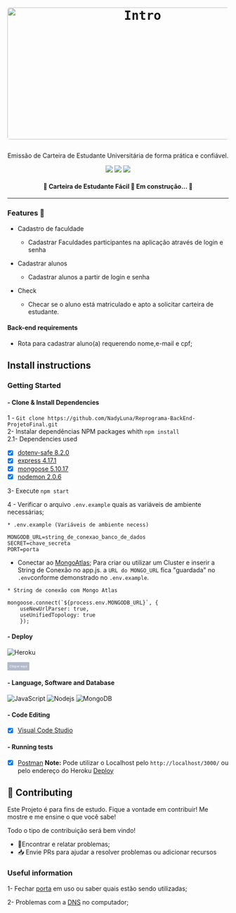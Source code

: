 <h1 align="center">
 
 <p align="center">
  <kbd>
    <img width="600" style="border-radius: 5px" height="300" src="https://imgur.com/9MhsZYN.gif" alt="Intro">
  </kbd>

</h1>


 
 
 <p align="center"> Emissão de Carteira de Estudante Universitária de forma prática e confiável.</p>
 
<p align="center">
<img src="https://img.shields.io/github/issues/NadyLuna/Reprograma-BackEnd-ProjetoFinal">
 <img src="https://img.shields.io/github/forks/NadyLuna/Reprograma-BackEnd-ProjetoFinal" >  
 <img src="https://img.shields.io/github/stars/NadyLuna/Reprograma-BackEnd-ProjetoFinal" > </p>


 <h4 align="center"> 
	🚧  Carteira de Estudante Fácil 🚀 Em construção...  🚧
</h4>


_____
### Features :checkered_flag:

- Cadastro de faculdade
   - Cadastrar Faculdades participantes na aplicação através de login e senha

- Cadastrar alunos
   - Cadastrar alunos a partir de login e senha

- Check  
   - Checar se o aluno está matriculado e apto a solicitar carteira de estudante.

#### Back-end requirements
 - Rota para cadastrar aluno(a) requerendo nome,e-mail e cpf;
 

## **Install instructions**

### Getting Started

#### - Clone & Install Dependencies
1 - `Git clone https://github.com/NadyLuna/Reprograma-BackEnd-ProjetoFinal.git`  
2- Instalar dependências NPM packages whith `npm install`  
2.1-  Dependencies used   
- [x] [dotenv-safe 8.2.0](https://https://www.npmjs.com/package/dotenv-safe)  
- [x] [express 4.17.1](https://https://expressjs.com/pt-br/)  
- [x] [mongoose 5.10.17](https://https://mongoosejs.com/docs/)   
- [x] [nodemon 2.0.6](https://https://www.npmjs.com/package/nodemon)

3- Execute `npm start`

4 -  Verificar o arquivo `.env.example` quais as variáveis de ambiente necessárias;
```
* .env.example (Variáveis de ambiente necess)

MONGODB_URL=string_de_conexao_banco_de_dados
SECRET=chave_secreta
PORT=porta
```

- Conectar ao [MongoAtlas](https://www.mongodb.com/cloud/atlas); Para criar ou utilizar um Cluster e inserir a String de Conexão no app.js. a `URL do MONGO_URL` fica "guardada" no `.env`conforme demonstrado no `.env.example`.

``` 
* String de conexão com Mongo Atlas
   
mongoose.connect(`${process.env.MONGODB_URL}`, {
    useNewUrlParser: true,      
    useUnifiedTopology: true
    });
```
#### - Deploy 
![Heroku](https://img.shields.io/badge/Heroku-430098?align=style=flat-square&logo=heroku&logoColor=white)

<a href="https://finalproject-reprograma.herokuapp.com/"><button style="background: #2365; border-radius: 1px; padding: 5px; cursor: pointer; color: #fff; border: none; font-size: 8px;">Clique aqui</button></a>  


#### - Language, Software and Database

![JavaScript](https://img.shields.io/badge/-JavaScript-black?style=flat-square&logo=javascript)  ![Nodejs](https://img.shields.io/badge/NodeJs-339933.svg?style=flat-square&logo=node.js&logoColor=white)  ![MongoDB](https://img.shields.io/badge/MongoDB-444444.svg?style=flat-square&logo=mongoDB&logoColor=green)

#### - Code Editing
- [x] [Visual Code Studio](https://https://code.visualstudio.com/) 

#### - Running tests

- [x] [Postman](https://www.postman.com/)
  **Note:** Pode utilizar o Localhost pelo `http://localhost/3000/` ou pelo endereço do Heroku <a href="https://finalproject-reprograma.herokuapp.com/">Deploy</a>
</p>

## :handshake: **Contributing**

 Este Projeto é para fins de estudo. Fique a vontade em contribuir! Me mostre e me ensine o que você sabe!

 Todo o tipo de contribuição será bem vindo!

 -   🐛Encontrar e relatar problemas;
 -   📥 Envie PRs para ajudar a resolver problemas ou adicionar recursos

 

### Useful information

1- Fechar [porta](https://medium.com/@daniloassis.ti/como-finalizar-um-processo-em-aberto-no-windows-525652152902) em uso ou saber quais estão sendo utilizadas;

2- Problemas com a  [DNS](https://use.opendns.com/) no computador;



